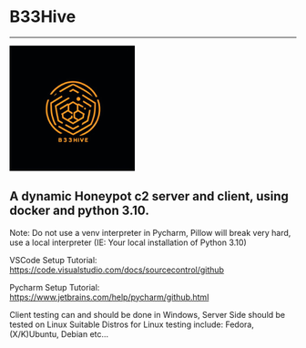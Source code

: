 # B33Hive
___
![Screenshot](B33Hive.png)

A dynamic Honeypot c2 server and client, using docker and python 3.10.
---
Note: Do not use a venv interpreter in Pycharm, Pillow will break very hard, use a local interpreter
(IE: Your local installation of Python 3.10)

VSCode Setup Tutorial:  
https://code.visualstudio.com/docs/sourcecontrol/github

Pycharm Setup Tutorial:  
https://www.jetbrains.com/help/pycharm/github.html

Client testing can and should be done in Windows, Server Side should be tested on Linux
Suitable Distros for Linux testing include:
Fedora, (X/K)Ubuntu, Debian etc...


